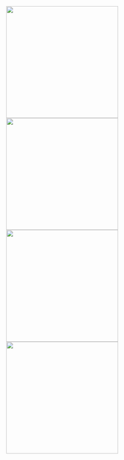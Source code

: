 <img src="https://github.com/user-attachments/assets/bb39a98a-f859-443e-ae81-91c027a17a58" width="300">
<img src="https://github.com/user-attachments/assets/80278ac1-739e-4323-ac79-60c8eebe484b" width="300">

<img src="https://github.com/user-attachments/assets/d2253cbd-5cab-402b-bc6d-50661e0b1cdd" width="300">
<img src="https://github.com/user-attachments/assets/945d0f22-1d5a-4afb-b651-1cf3bafe9456" width="300">

